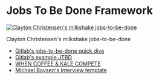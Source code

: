 Jobs To Be Done Framework
==========================


[![Clayton Christensen's milkshake jobs-to-be-done](https://img.youtube.com/vi/s9nbTB33hbg/0.jpg)](https://www.youtube.com/watch?v=s9nbTB33hbg)

Clayton Christensen's milkshake jobs-to-be-done

- [Gitlab's jobs-to-be-done quick dive](https://about.gitlab.com/handbook/engineering/ux/jobs-to-be-done/deep-dive/)
- [Gitlab's example JTBD](https://gitlab.com/gitlab-org/gitlab/-/issues/197187)
- [WHEN COFFEE & KALE COMPETE](http://www.whencoffeeandkalecompete.com/)
- [Michael Boysen's Interview template](/design/boysen_jtbd_interview_5548.pdf)

